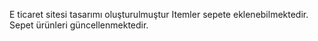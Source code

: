 E ticaret sitesi tasarımı oluşturulmuştur
Itemler sepete eklenebilmektedir. 
Sepet ürünleri güncellenmektedir.

